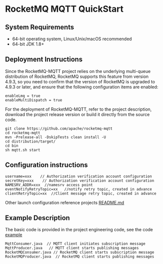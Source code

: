 # RocketMQ MQTT QuickStart

## System Requirements
* 64-bit operating system, Linux/Unix/macOS recommended
* 64-bit JDK 1.8+

## Deployment Instructions
Since the RocketMQ-MQTT project relies on the underlying multi-queue distribution of RocketMQ, RocketMQ supports this feature from version 4.9.3, so you need to confirm that the version of RocketMQ is upgraded to 4.9.3 or later, and ensure that the following configuration items are enabled:
```text
enableLmq = true 
enableMultiDispatch = true
```

For the deployment of RocketMQ-MQTT, refer to the project description, download the project release version or build it directly from the source code.
```text
git clone https://github.com/apache/rocketmq-mqtt
cd rocketmq-mqtt 
mvn -Prelease-all -DskipTests clean install -U 
cd distribution/target/ 
cd bin
sh mqtt.sh start
```

## Configuration instructions
```text
username=xxx    // Authorization verification account configuration
secretKey=xxx    // Authorization verification account configuration
NAMESRV_ADDR=xxx  //namesrv access point
eventNotifyRetryTopic=xx   //notify retry topic, created in advance
clientRetryTopic=xx  //Client message retry topic, created in advance
```

Other launch configuration reference projects [README.md](https://github.com/apache/rocketmq-mqtt/blob/main/README.md)

## Example Description
The basic code is provided in the project engineering code, see the code  [example](https://github.com/apache/rocketmq-mqtt/tree/main/mqtt-example)
```text
MqttConsumer .java  // MQTT client initiates subscription message
MqttProducer .java   // MQTT client starts publishing messages
RocketMQConsumer .java // RocketMQ client starts subscription message
RocketMQProducer .java  // RocketMQ client starts publishing messages
```